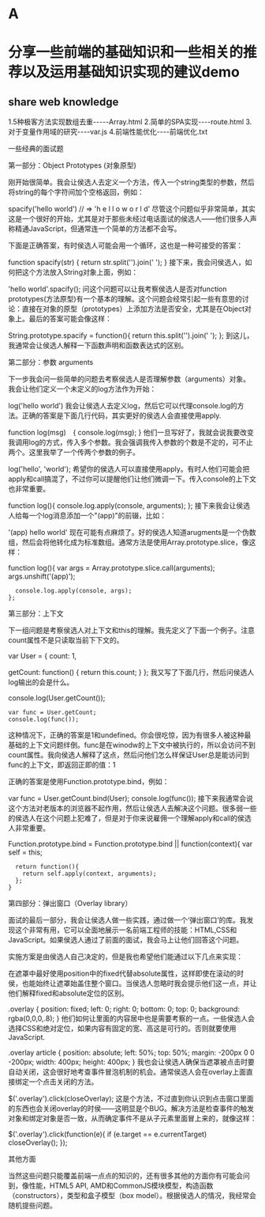 # A

分享一些前端的基础知识和一些相关的推荐以及运用基础知识实现的建议demo
====
share web knowledge
-------

1.5种极客方法实现数组去重-----Array.html
2.简单的SPA实现----route.html
3.对于变量作用域的研究----var.js
4.前端性能优化----前端优化.txt



一些经典的面试题





第一部分：Object Prototypes (对象原型)



刚开始很简单。我会让侯选人去定义一个方法，传入一个string类型的参数，然后将string的每个字符间加个空格返回，例如：

spacify('hello world') // => 'h e l l o  w o r l d'
尽管这个问题似乎非常简单，其实这是一个很好的开始，尤其是对于那些未经过电话面试的侯选人——他们很多人声称精通JavaScript，但通常连一个简单的方法都不会写。

下面是正确答案，有时侯选人可能会用一个循环，这也是一种可接受的答案：

function spacify(str) {
      return str.split('').join(' ');
    }
接下来，我会问侯选人，如何把这个方法放入String对象上面，例如：

'hello world'.spacify();
问这个问题可以让我考察侯选人是否对function prototypes(方法原型)有一个基本的理解。这个问题会经常引起一些有意思的讨论：直接在对象的原型（prototypes）上添加方法是否安全，尤其是在Object对象上。最后的答案可能会像这样：

String.prototype.spacify = function(){
      return this.split('').join(' ');
    };
到这儿，我通常会让侯选人解释一下函数声明和函数表达式的区别。







第二部分：参数 arguments



下一步我会问一些简单的问题去考察侯选人是否理解参数（arguments）对象。我会让他们定义一个未定义的log方法作为开始：

log('hello world')
我会让侯选人去定义log，然后它可以代理console.log的方法。正确的答案是下面几行代码，其实更好的侯选人会直接使用apply.

function log(msg)　{
      console.log(msg);
    }
他们一旦写好了，我就会说我要改变我调用log的方式，传入多个参数。我会强调我传入参数的个数是不定的，可不止两个。这里我举了一个传两个参数的例子。

log('hello', 'world');
希望你的侯选人可以直接使用apply。有时人他们可能会把apply和call搞混了，不过你可以提醒他们让他们微调一下。传入console的上下文也非常重要。

function log(){
      console.log.apply(console, arguments);
    };
接下来我会让侯选人给每一个log消息添加一个"(app)"的前辍，比如：

'(app) hello world'
现在可能有点麻烦了。好的侯选人知道arugments是一个伪数组，然后会将他转化成为标准数组。通常方法是使用Array.prototype.slice，像这样：

function log(){
      var args = Array.prototype.slice.call(arguments);
      args.unshift('(app)');

      console.log.apply(console, args);
    };







第三部分：上下文



下一组问题是考察侯选人对上下文和this的理解。我先定义了下面一个例子。注意count属性不是只读取当前下下文的。

var User = {
  count: 1,

  getCount: function() {
    return this.count;
  }
};
我又写了下面几行，然后问侯选人log输出的会是什么。

console.log(User.getCount());

    var func = User.getCount;
    console.log(func());
这种情况下，正确的答案是1和undefined。你会很吃惊，因为有很多人被这种最基础的上下文问题绊倒。func是在winodw的上下文中被执行的，所以会访问不到count属性。我向侯选人解释了这点，然后问他们怎么样保证User总是能访问到func的上下文，即返回正即的值：1

正确的答案是使用Function.prototype.bind，例如：

var func = User.getCount.bind(User);
  console.log(func());
接下来我通常会说这个方法对老版本的浏览器不起作用，然后让侯选人去解决这个问题。很多弱一些的侯选人在这个问题上犯难了，但是对于你来说雇佣一个理解apply和call的侯选人非常重要。

Function.prototype.bind = Function.prototype.bind || function(context){
      var self = this;

      return function(){
        return self.apply(context, arguments);
      };
    }







第四部分：弹出窗口（Overlay library）



面试的最后一部分，我会让侯选人做一些实践，通过做一个‘弹出窗口’的库。我发现这个非常有用，它可以全面地展示一名前端工程师的技能：HTML,CSS和JavaScript。如果侯选人通过了前面的面试，我会马上让他们回答这个问题。

实施方案是由侯选人自己决定的，但是我也希望他们能通过以下几点来实现：

在遮罩中最好使用position中的fixed代替absolute属性，这样即使在滚动的时侯，也能始终让遮罩始盖住整个窗口。当侯选人忽略时我会提示他们这一点，并让他们解释fixed和absolute定位的区别。

.overlay {
      position: fixed;
      left: 0;
      right: 0;
      bottom: 0;
      top: 0;
      background: rgba(0,0,0,.8);
    }
他们如何让里面的内容居中也是需要考察的一点。一些侯选人会选择CSS和绝对定位，如果内容有固定的宽、高这是可行的。否则就要使用JavaScript.

.overlay article {
      position: absolute;
      left: 50%;
      top: 50%;
      margin: -200px 0 0 -200px;
      width: 400px;
      height: 400px;
    }
我也会让侯选人确保当遮罩被点击时要自动关闭，这会很好地考查事件冒泡机制的机会。通常侯选人会在overlay上面直接绑定一个点击关闭的方法。

$('.overlay').click(closeOverlay);
这是个方法，不过直到你认识到点击窗口里面的东西也会关闭overlay的时侯——这明显是个BUG。解决方法是检查事件的触发对象和绑定对象是否一致，从而确定事件不是从子元素里面冒上来的，就像这样：

$('.overlay').click(function(e){
      if (e.target == e.currentTarget)
        closeOverlay();
    });







其他方面



当然这些问题只能覆盖前端一点点的知识的，还有很多其他的方面你有可能会问到，像性能，HTML5 API, AMD和CommonJS模块模型，构造函数（constructors），类型和盒子模型（box model）。根据侯选人的情况，我经常会随机提些问题。
